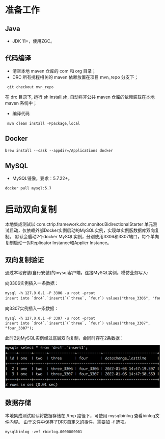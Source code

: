# 准备工作

## Java

* JDK 11+，使用ZGC。

## 代码编译
- 清空本地 maven 仓库的 com 和 org 目录；
- DRC 所有携程相关的 maven 依赖放置在项目 mvn_repo 分支下；
```
 git checkout mvn_repo
```
在 drc 目录下, 运行 sh install.sh, 自动将非公共 maven 仓库的依赖装载在本地 maven 系统中；
- 编译代码
```
 mvn clean install -Ppackage,local
```

## Docker

```txt
brew install --cask --appdir=/Applications docker 
```

## MySQL

* MySQL镜像，要求：5.7.22+。

```txt
docker pull mysql:5.7
```

# 启动双向复制

本地集成测试以 com.ctrip.framework.drc.monitor.BidirectionalStarter 单元测试启动，仅依赖外部Docker实例启动的MySQL实例，实现单实例版数据库双向复制。
默认会启动2个docker MySQL实例，分别使用3306和3307端口，每个单向复制启动一对Replicator Instance和Applier Instance。

## 双向复制验证

通过本地安装(自行安装)的mysql客户端，连接MySQL实例，模仿业务写入:

向3306实例插入一条数据：
```txt
mysql -h 127.0.0.1 -P 3306 -u root -proot
insert into `drc4`.`insert1`(`three`, `four`) values("three_3306", "four_3306");
```
向3307实例插入一条数据：
```
mysql -h 127.0.0.1 -P 3307 -u root -proot
insert into `drc4`.`insert1`(`three`, `four`) values("three_3307", "four_3307");
```

此时2边MySQL实例经过底层双向复制，会同时存在2条数据：

![双向复制](../images/drc4_insert1.png)

## 数据存储
本地集成测试默认将数据存储在 /tmp 路径下，可使用 mysqlbinlog 查看binlog文件内容。
由于文件中保存了DRC自定义的事件，需要加 -f 选项。
```
mysqlbinlog -vvf rbinlog.0000000001
```